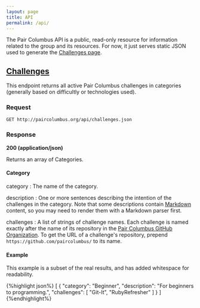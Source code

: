 ```yaml
---
layout: page
title: API
permalink: /api/
---
```


The Pair Columbus API is a public, read-only resource for information related to the group and its resources. For now, it just serves static JSON used to generate the [Challenges page](/challenges/).

## [Challenges](/api/challenges.json)
This endpoint returns all active Pair Columbus challenges in categories (generally based on difficultly or technologies used).

### Request
`GET http://paircolumbus.org/api/challenges.json`

### Response
__200 (application/json)__

Returns an array of Categories.

#### Category
category
: The name of the category.

description
: One or more sentences describing the intention of the challenges in the category. Note that some descriptions contain [Markdown](http://daringfireball.net/projects/markdown/) content, so you may need to render them with a Markdown parser first.

challenges
: A list of strings of challenge names. Each challenge is named exactly after the name of its repository in the [Pair Columbus GitHub Organization](https://github.com/paircolumbus). To get the URL of a challenge's repository, prepend `https://github.com/paircolumbus/` to its name.

#### Example
This example is a subset of the real results, and has added whitespace for readability.

{%highlight json%}
[
  {
    "category": "Beginner",
    "description": "For beginners to programming.",
    "challenges": [
      "Git-It",
      "RubyRefresher"
    ]
  }
]
{%endhighlight%}
